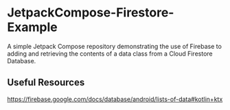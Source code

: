 # JetpackCompose-Firestore-Example
A simple Jetpack Compose repository demonstrating the use of Firebase to adding and retrieving the contents of a data class from a Cloud Firestore Database. 

## Useful Resources
https://firebase.google.com/docs/database/android/lists-of-data#kotlin+ktx
